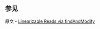 ## 参见

原文 - [Linearizable Reads via findAndModify]( https://docs.mongodb.com/manual/tutorial/perform-findAndModify-linearizable-reads/ )

